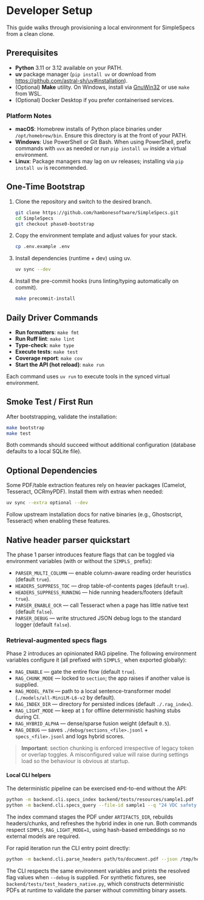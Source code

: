 # Developer Setup

This guide walks through provisioning a local environment for SimpleSpecs from a clean clone.

## Prerequisites

- **Python** 3.11 or 3.12 available on your PATH.
- **uv** package manager (`pip install uv` or download from <https://github.com/astral-sh/uv#installation>).
- (Optional) **Make** utility. On Windows, install via [GnuWin32](http://gnuwin32.sourceforge.net/packages/make.htm) or use `make` from WSL.
- (Optional) Docker Desktop if you prefer containerised services.

### Platform Notes

- **macOS**: Homebrew installs of Python place binaries under `/opt/homebrew/bin`. Ensure this directory is at the front of your PATH.
- **Windows**: Use PowerShell or Git Bash. When using PowerShell, prefix commands with `uvx` as needed or run `pip install uv` inside a virtual environment.
- **Linux**: Package managers may lag on uv releases; installing via `pip install uv` is recommended.

## One-Time Bootstrap

1. Clone the repository and switch to the desired branch.

   ```bash
   git clone https://github.com/hambonesoftware/SimpleSpecs.git
   cd SimpleSpecs
   git checkout phase0-bootstrap
   ```

2. Copy the environment template and adjust values for your stack.

   ```bash
   cp .env.example .env
   ```

3. Install dependencies (runtime + dev) using uv.

   ```bash
   uv sync --dev
   ```

4. Install the pre-commit hooks (runs linting/typing automatically on commit).

   ```bash
   make precommit-install
   ```

## Daily Driver Commands

- **Run formatters**: `make fmt`
- **Run Ruff lint**: `make lint`
- **Type-check**: `make type`
- **Execute tests**: `make test`
- **Coverage report**: `make cov`
- **Start the API (hot reload)**: `make run`

Each command uses `uv run` to execute tools in the synced virtual environment.

## Smoke Test / First Run

After bootstrapping, validate the installation:

```bash
make bootstrap
make test
```

Both commands should succeed without additional configuration (database defaults to a local SQLite file).

## Optional Dependencies

Some PDF/table extraction features rely on heavier packages (Camelot, Tesseract, OCRmyPDF). Install them with extras when needed:

```bash
uv sync --extra optional --dev
```

Follow upstream installation docs for native binaries (e.g., Ghostscript, Tesseract) when enabling these features.

## Native header parser quickstart

The phase 1 parser introduces feature flags that can be toggled via environment
variables (with or without the `SIMPLS_` prefix):

- `PARSER_MULTI_COLUMN` — enable column-aware reading order heuristics (default `true`).
- `HEADERS_SUPPRESS_TOC` — drop table-of-contents pages (default `true`).
- `HEADERS_SUPPRESS_RUNNING` — hide running headers/footers (default `true`).
- `PARSER_ENABLE_OCR` — call Tesseract when a page has little native text (default `false`).
- `PARSER_DEBUG` — write structured JSON debug logs to the standard logger (default `false`).

### Retrieval-augmented specs flags

Phase 2 introduces an opinionated RAG pipeline. The following environment
variables configure it (all prefixed with `SIMPLS_` when exported globally):

- `RAG_ENABLE` — gate the entire flow (default `true`).
- `RAG_CHUNK_MODE` — locked to `section`; the app raises if another value is supplied.
- `RAG_MODEL_PATH` — path to a local sentence-transformer model
  (`./models/all-MiniLM-L6-v2` by default).
- `RAG_INDEX_DIR` — directory for persisted indices (default `./.rag_index`).
- `RAG_LIGHT_MODE` — keep at `1` for offline deterministic hashing stubs during CI.
- `RAG_HYBRID_ALPHA` — dense/sparse fusion weight (default `0.5`).
- `RAG_DEBUG` — saves `./debug/sections_<file>.jsonl` + `specs_<file>.jsonl` and logs hybrid scores.

> **Important**: section chunking is enforced irrespective of legacy token or
> overlap toggles. A misconfigured value will raise during settings load so the
> behaviour is obvious at startup.

#### Local CLI helpers

The deterministic pipeline can be exercised end-to-end without the API:

```bash
python -m backend.cli.specs_index backend/tests/resources/sample1.pdf --rebuild
python -m backend.cli.specs_query --file-id sample1 --q "24 VDC safety relay" --k 5
```

The index command stages the PDF under `ARTIFACTS_DIR`, rebuilds headers/chunks,
and refreshes the hybrid index in one run. Both commands respect
`SIMPLS_RAG_LIGHT_MODE=1`, using hash-based embeddings so no external models are
required.

For rapid iteration run the CLI entry point directly:

```bash
python -m backend.cli.parse_headers path/to/document.pdf --json /tmp/headers.json --debug
```

The CLI respects the same environment variables and prints the resolved flag
values when `--debug` is supplied. For synthetic fixtures, see
`backend/tests/test_headers_native.py`, which constructs deterministic PDFs at
runtime to validate the parser without committing binary assets.
